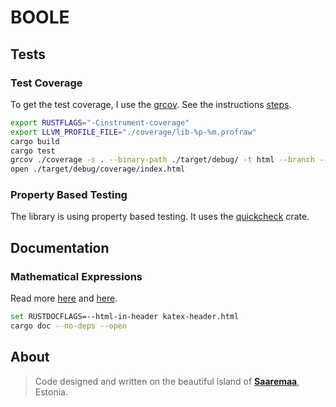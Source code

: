 # BOOLE


## Tests

### Test Coverage
To get the test coverage, I use the [grcov](https://github.com/mozilla/grcov#how-to-get-grcov).
See the instructions [steps](https://github.com/mozilla/grcov#example-how-to-generate-source-based-coverage-for-a-rust-project).

```bash
export RUSTFLAGS="-Cinstrument-coverage"
export LLVM_PROFILE_FILE="./coverage/lib-%p-%m.profraw"
cargo build
cargo test
grcov ./coverage -s . --binary-path ./target/debug/ -t html --branch --ignore-not-existing -o ./target/debug/coverage/
open ./target/debug/coverage/index.html
```

### Property Based Testing
The library is using property based testing. It uses the [quickcheck](https://docs.rs/quickcheck/latest/quickcheck/) crate.

## Documentation

### Mathematical Expressions
Read more [here](https://docs.rs/rustdoc-katex-demo/0.1.5/rustdoc_katex_demo/) and [here](https://github.com/paulkernfeld/rustdoc-katex-demo).

```bash
set RUSTDOCFLAGS=--html-in-header katex-header.html
cargo doc --no-deps --open
```

## About

> Code designed and written on the beautiful island of [**Saaremaa**](https://goo.gl/maps/DmB9ewY2R3sPGFnTA), Estonia.